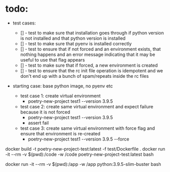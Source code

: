 


# todo:

- test cases:
    - [] - test to make sure that installation goes through if python version is not installed and that python version is installed
    - [] - test to make sure that pyenv is installed correctly
    - [] -  test to ensure that if not forced and an environment exists, that nothing happens and an error message indicating that it may be useful to use that flag appears
    - [] - test to make sure that if forced, a new environment is created
    - [] - test to ensure that the rc init file operation is idempotent and we don't end up with a bunch of spam/repeats inside the rc files


- starting case: base python image, no pyenv etc
    - test case 1: create virtual environment
        - poetry-new-project test1 --version 3.9.5
    - test case 2: create same virtual environment and expect failure because it is not forced
        - poetry-new-project test1 --version 3.9.5
        - assert fail
    - test case 3: create same virtual environment with force flag and ensure that environment is re-created
        - poetry-new-project test1 --version 3.9.5 --force
    

docker build -t poetry-new-project-test:latest -f test/Dockerfile .
docker run -it --rm -v $(pwd):/code -w /code poetry-new-project-test:latest bash

docker run -it --rm -v $(pwd):/app -w /app python:3.9.5-slim-buster bash
